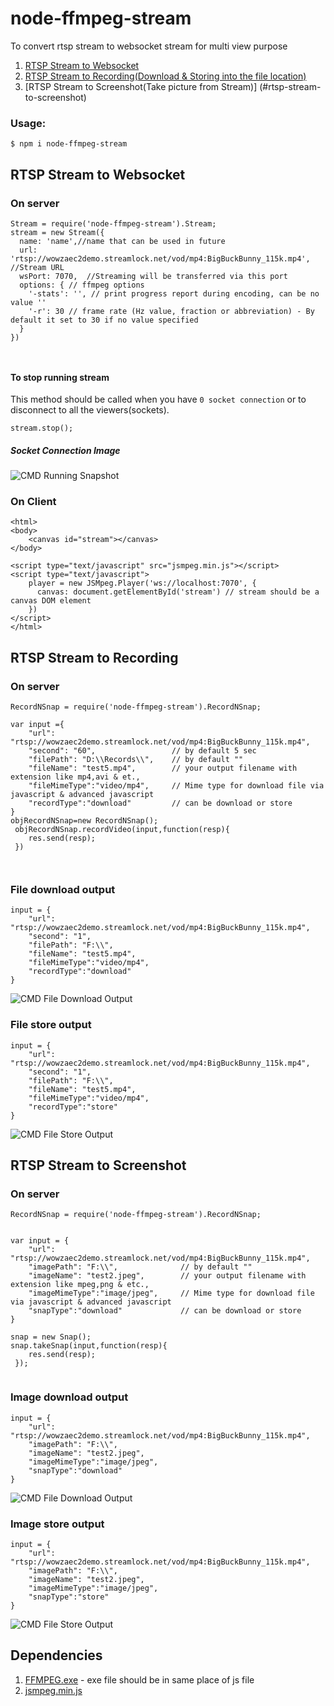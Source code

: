 # node-ffmpeg-stream
To convert rtsp stream to websocket stream for multi view purpose
1. [RTSP Stream to Websocket](#rtsp-stream-to-websocket)
2. [RTSP Stream to Recording(Download & Storing into the file location)](#rtsp-stream-to-recording)
3. [RTSP Stream to Screenshot(Take picture from Stream)] (#rtsp-stream-to-screenshot)
### Usage:

```
$ npm i node-ffmpeg-stream
```
## RTSP Stream to Websocket

### On server
```
Stream = require('node-ffmpeg-stream').Stream;
stream = new Stream({
  name: 'name',//name that can be used in future  
  url: 'rtsp://wowzaec2demo.streamlock.net/vod/mp4:BigBuckBunny_115k.mp4',  //Stream URL
  wsPort: 7070,  //Streaming will be transferred via this port
  options: { // ffmpeg options 
    '-stats': '', // print progress report during encoding, can be no value ''
    '-r': 30 // frame rate (Hz value, fraction or abbreviation) - By default it set to 30 if no value specified
  }
})
  
   
```
#### To stop running stream 

This method should be called when you have `0 socket connection` or to disconnect to all the viewers(sockets).
```
stream.stop();	
```
##### Socket Connection Image
![CMD Running Snapshot](/assets/screenshot/stream.running.PNG)



### On Client
```
<html>
<body>
	<canvas id="stream"></canvas>
</body>

<script type="text/javascript" src="jsmpeg.min.js"></script>
<script type="text/javascript">
	player = new JSMpeg.Player('ws://localhost:7070', {
	  canvas: document.getElementById('stream') // stream should be a canvas DOM element
	})	
</script>
</html>
```

## RTSP Stream to Recording
### On server
```
RecordNSnap = require('node-ffmpeg-stream').RecordNSnap;  

var input ={
    "url": "rtsp://wowzaec2demo.streamlock.net/vod/mp4:BigBuckBunny_115k.mp4",
    "second": "60",                 // by default 5 sec
    "filePath": "D:\\Records\\",    // by default ""
    "fileName": "test5.mp4",        // your output filename with extension like mp4,avi & et.,
    "fileMimeType":"video/mp4",     // Mime type for download file via javascript & advanced javascript
    "recordType":"download"         // can be download or store
}
objRecordNSnap=new RecordNSnap();
 objRecordNSnap.recordVideo(input,function(resp){	
	res.send(resp);
 })
  
   
```
### File download output
```
input = {
    "url": "rtsp://wowzaec2demo.streamlock.net/vod/mp4:BigBuckBunny_115k.mp4",
    "second": "1",
    "filePath": "F:\\",
    "fileName": "test5.mp4",
    "fileMimeType":"video/mp4",
    "recordType":"download"
}

```

![CMD File Download Output](/assets/screenshot/record.download.PNG)

### File store output
```
input = {
    "url": "rtsp://wowzaec2demo.streamlock.net/vod/mp4:BigBuckBunny_115k.mp4",
    "second": "1",
    "filePath": "F:\\",
    "fileName": "test5.mp4",
    "fileMimeType":"video/mp4",
    "recordType":"store"
}

```
![CMD File Store Output](/assets/screenshot/record.store.PNG)

## RTSP Stream to Screenshot
### On server
```
RecordNSnap = require('node-ffmpeg-stream').RecordNSnap; 


var input = {
    "url": "rtsp://wowzaec2demo.streamlock.net/vod/mp4:BigBuckBunny_115k.mp4",    
    "imagePath": "F:\\",              // by default ""
    "imageName": "test2.jpeg",        // your output filename with extension like mpeg,png & etc.,
    "imageMimeType":"image/jpeg",     // Mime type for download file via javascript & advanced javascript
    "snapType":"download"             // can be download or store
}

snap = new Snap();
snap.takeSnap(input,function(resp){	
	res.send(resp);
 });


```
### Image download output
```
input = {
    "url": "rtsp://wowzaec2demo.streamlock.net/vod/mp4:BigBuckBunny_115k.mp4",    
    "imagePath": "F:\\",
    "imageName": "test2.jpeg",
    "imageMimeType":"image/jpeg",
    "snapType":"download"
}

```

![CMD File Download Output](/assets/screenshot/record.download.PNG)

### Image store output
```
input = {
    "url": "rtsp://wowzaec2demo.streamlock.net/vod/mp4:BigBuckBunny_115k.mp4",    
    "imagePath": "F:\\",
    "imageName": "test2.jpeg",
    "imageMimeType":"image/jpeg",
    "snapType":"store"
}

```
![CMD File Store Output](/assets/screenshot/snap.store.PNG)



## Dependencies

1. [FFMPEG.exe](https://ffmpeg.org/download.html) - exe file should be in same place of js file
2. [jsmpeg.min.js](https://cdnjs.com/libraries/jsmpeg)
